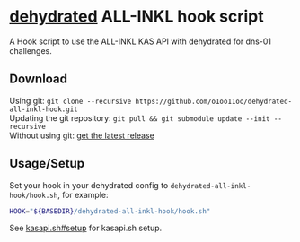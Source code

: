 # [dehydrated](https://github.com/lukas2511/dehydrated) ALL-INKL hook script
A Hook script to use the ALL-INKL KAS API with dehydrated for dns-01 challenges.

## Download
Using git: `git clone --recursive https://github.com/o1oo11oo/dehydrated-all-inkl-hook.git`  
Updating the git repository: `git pull && git submodule update --init --recursive`  
Without using git: [get the latest release](https://github.com/o1oo11oo/dehydrated-all-inkl-hook/releases/latest)

## Usage/Setup
Set your hook in your dehydrated config to `dehydrated-all-inkl-hook/hook.sh`, for example:

```Bash
HOOK="${BASEDIR}/dehydrated-all-inkl-hook/hook.sh"
```

See [kasapi.sh#setup](https://github.com/o1oo11oo/kasapi.sh#setup) for kasapi.sh setup.
